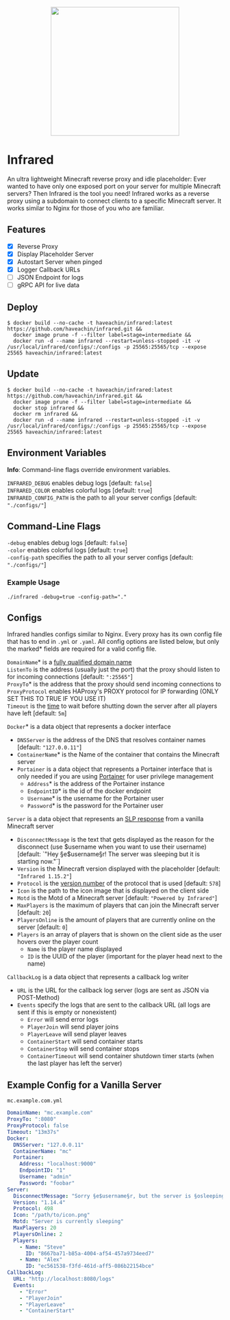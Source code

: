 <p align="center">
   <img width="300" height="auto" src="https://i.imgur.com/sD8cjJc.png">
 </p>




# Infrared

An ultra lightweight Minecraft reverse proxy and idle placeholder:
Ever wanted to have only one exposed port on your server for multiple Minecraft servers?
Then Infrared is the tool you need!
Infrared works as a reverse proxy using a subdomain to connect clients to a specific Minecraft server.
It works similar to Nginx for those of you who are familiar. 

## Features

- [x] Reverse Proxy
- [x] Display Placeholder Server
- [x] Autostart Server when pinged
- [x] Logger Callback URLs
- [ ] JSON Endpoint for logs
- [ ] gRPC API for live data

## Deploy

```shell script
$ docker build --no-cache -t haveachin/infrared:latest https://github.com/haveachin/infrared.git &&
  docker image prune -f --filter label=stage=intermediate &&
  docker run -d --name infrared --restart=unless-stopped -it -v /usr/local/infrared/configs/:/configs -p 25565:25565/tcp --expose 25565 haveachin/infrared:latest
```

## Update

```shell script
$ docker build --no-cache -t haveachin/infrared:latest https://github.com/haveachin/infrared.git &&
  docker image prune -f --filter label=stage=intermediate &&
  docker stop infrared &&
  docker rm infrared &&
  docker run -d --name infrared --restart=unless-stopped -it -v /usr/local/infrared/configs/:/configs -p 25565:25565/tcp --expose 25565 haveachin/infrared:latest
```

## Environment Variables

**Info**: Command-line flags override environment variables.

`INFRARED_DEBUG` enables debug logs [default: `false`]  
`INFRARED_COLOR` enables colorful logs [default: `true`]  
`INFRARED_CONFIG_PATH` is the path to all your server configs [default: `"./configs/"`]

## Command-Line Flags

`-debug` enables debug logs [default: `false`]  
`-color` enables colorful logs [default: `true`]  
`-config-path` specifies the path to all your server configs [default: `"./configs/"`]

### Example Usage

`./infrared -debug=true -config-path="."`

## Configs

Infrared handles configs similar to Nginx.
Every proxy has its own config file that has to end in `.yml` or `.yaml`.
All config options are listed below, but only the marked* fields are required for a valid config file.

`DomainName`* is a [fully qualified domain name](https://en.wikipedia.org/wiki/Domain_name)  
`ListenTo` is the address (usually just the port) that the proxy should listen to for incoming connections [default: `":25565"`]  
`ProxyTo`* is the address that the proxy should send incoming connections to\
`ProxyProtocol` enables HAProxy's PROXY protocol for IP forwarding (ONLY SET THIS TO TRUE IF YOU USE IT)\
`Timeout` is the [time](https://golang.org/pkg/time/#ParseDuration) to wait before shutting down the server after all players have left [default: `5m`]  

`Docker`* is a data object that represents a docker interface
- `DNSServer` is the address of the DNS that resolves container names [default: `"127.0.0.11"`]
- `ContainerName`* is the Name of the container that contains the Minecraft server
- `Portainer` is a data object that represents a Portainer interface that is only needed
if you are using [Portainer](https://www.portainer.io/) for user privilege management
  - `Address`* is the address of the Portainer instance
  - `EndpointID`* is the id of the docker endpoint
  - `Username`* is the username for the Portainer user
  - `Password`* is the password for the Portainer user

`Server` is a data object that represents an [SLP response](https://wiki.vg/Server_List_Ping)
from a vanilla Minecraft server
- `DisconnectMessage` is the text that gets displayed as the reason for the disconnect
(use $username when you want to use their username) [default: `"Hey §e$username§r! The server was sleeping but it is starting now."`]  
- `Version` is the Minecraft version displayed with the placeholder [default: `"Infrared 1.15.2"`]
- `Protocol` is the [version number](https://wiki.vg/Protocol_version_numbers) of the protocol that is used [default: `578`]
- `Icon` is the path to the icon image that is displayed on the client side
- `Motd` is the Motd of a Minecraft server [default: `"Powered by Infrared"`]
- `MaxPlayers` is the maximum of players that can join the Minecraft server [default: `20`]
- `PlayersOnline` is the amount of players that are currently online on the server [default: `0`]
- `Players` is an array of players that is shown on the client side as the user hovers over the player count
    - `Name` is the player name displayed
    - `ID` is the UUID of the player (important for the player head next to the name)

`CallbackLog` is a data object that represents a callback log writer
- `URL` is the URL for the callback log server (logs are sent as JSON via POST-Method)
- `Events` specify the logs that are sent to the callback URL (all logs are sent if this is empty or nonexistent)
  - `Error` will send error logs
  - `PlayerJoin` will send player joins
  - `PlayerLeave` will send player leaves
  - `ContainerStart` will send container starts
  - `ContainerStop` will send container stops
  - `ContainerTimeout` will send container shutdown timer starts (when the last player has left the server)

## Example Config for a Vanilla Server

`mc.example.com.yml`

```yaml
DomainName: "mc.example.com"
ProxyTo: ":8080"
ProxyProtocol: false
Timeout: "13m37s"
Docker:
  DNSServer: "127.0.0.11"
  ContainerName: "mc"
  Portainer:
    Address: "localhost:9000"
    EndpointID: "1"
    Username: "admin"
    Password: "foobar"
Server:
  DisconnectMessage: "Sorry §e$username§r, but the server is §osleeping§r right now."
  Version: "1.14.4"
  Protocol: 498
  Icon: "/path/to/icon.png"
  Motd: "Server is currently sleeping"
  MaxPlayers: 20
  PlayersOnline: 2
  Players:
    - Name: "Steve"
      ID: "8667ba71-b85a-4004-af54-457a9734eed7"
    - Name: "Alex"
      ID: "ec561538-f3fd-461d-aff5-086b22154bce"
CallbackLog:
  URL: "http://localhost:8080/logs"
  Events:
    - "Error"
    - "PlayerJoin"
    - "PlayerLeave"
    - "ContainerStart"
```
